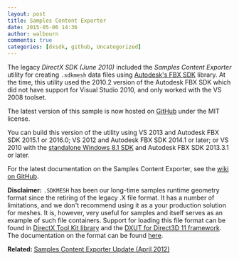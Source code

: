 ```yaml
---
layout: post
title: Samples Content Exporter
date: 2015-05-06 14:36
author: walbourn
comments: true
categories: [dxsdk, github, Uncategorized]
---
```

<p>The legacy<em>&nbsp;DirectX SDK (June 2010) </em>included the <em>Samples Content Exporter</em> utility for creating <code>.sdkmesh</code> data files using <a href="http://autodesk.com/fbx">Autodesk's FBX SDK</a> library. At the time, this utility used the 2010.2 version of the Autodesk FBX SDK which did not have support for Visual Studio 2010, and only worked with the VS 2008 toolset.</p>
<p>The latest version of this sample is now hosted on <a href="https://github.com/walbourn/contentexporter">GitHub</a> under the MIT license.</p>
<p>You can build this version&nbsp;of the utility using VS 2013 and Autodesk FBX SDK 2015.1 or 2016.0; VS 2012 and Autodesk FBX SDK&nbsp;2014.1 or later; or VS 2010 with the <a href="http://go.microsoft.com/fwlink/?LinkID=323507">standalone Windows 8.1 SDK</a> and Autodesk FBX SDK 2013.3.1 or later.</p>
<p>For the latest documentation on the Samples Content Exporter, see the <a href="https://github.com/walbourn/contentexporter/wiki">wiki on GitHub</a>.</p>
<p><strong>Disclaimer:</strong> <code>.SDKMESH</code> has been our long-time samples runtime geometry format since the retiring of the legacy .X file format. It has a number of limitations, and we don't recommend using it as a your production solution for meshes. It is, however, very useful for samples and itself serves as an example of such file containers. Support for loading this file format can be found in <a href="http://go.microsoft.com/fwlink/?LinkId=248929">DirectX Tool Kit library</a> and the <a href="http://go.microsoft.com/fwlink/?LinkId=320437">DXUT for Direct3D 11 framework</a>. The documentation on the format can be found <a href="https://github.com/walbourn/contentexporter/wiki/SDKMESH">here</a>.</p>
<p><strong>Related: </strong><a href="http://blogs.msdn.com/b/chuckw/archive/2012/04/24/samples-content-exporter-update.aspx">Samples Content Exporter Update (April 2012)</a></p>
